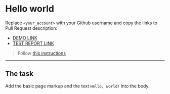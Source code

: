 # Hello world

Replace `<your_account>` with your Github username and copy the links to Pull Request description:

- [DEMO LINK](https://github.com/sergey-vorobei/layout_hello-world)
- [TEST REPORT LINK](https://sergey-vorobei.github.io/layout_hello-world/report/html_report/)

> Follow [this instructions](https://mate-academy.github.io/layout_task-guideline/#how-to-solve-the-layout-tasks-on-github)

---

## The task

Add the basic page markup and the text `Hello, world!` into the body.
